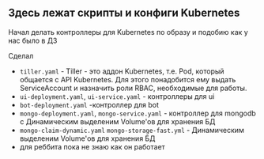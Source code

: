 ## Здесь лежат скрипты и конфиги Kubernetes

Начал делать контроллеры для Kubernetes по образу и подобию как у нас было в ДЗ

Сделал

* `tiller.yaml` - Tiller - это аддон Kubernetes, т.е. Pod, который общается с API Kubernetes.
  Для этого понадобится ему выдать ServiceAccount и назначить роли RBAC, необходимые для работы. 
* `ui-deployment.yaml`, `ui-service.yaml` - контроллеры для ui
* `bot-deployment.yaml` -контроллер для bot
* `mongo-deployment.yaml`, `mongo-service.yaml` - контроллер для mongodb с Динамическим выделеним Volume'ов для хранения БД
* `mongo-claim-dynamic.yaml` `mongo-storage-fast.yml` - Динамическим выделеним Volume'ов для хранения БД
* для реббита пока не знаю как он работает
